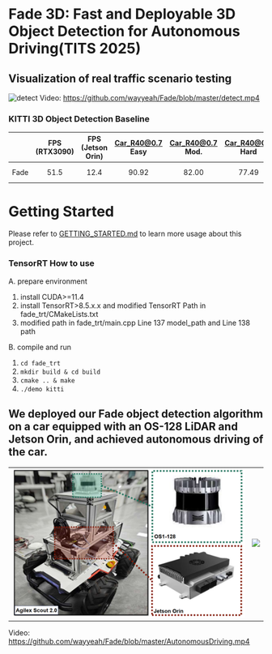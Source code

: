# Fade 3D: Fast and Deployable 3D Object Detection for Autonomous Driving(TITS 2025)


## Visualization of real traffic scenario testing

![detect](https://github.com/user-attachments/assets/9874cf13-7913-4cab-9663-07d36750e8ca)
Video: https://github.com/wayyeah/Fade/blob/master/detect.mp4

### KITTI 3D Object Detection Baseline
|                                             | FPS (RTX3090) | FPS (Jetson Orin)| Car_R40@0.7 Easy| Car_R40@0.7 Mod. | Car_R40@0.7 Hard  | download | download(TensorRT) | 
|---------------------------------------------|:-------:|:-------:|:-------:|:-------:|:-------:|:---------:|:---------:|
| Fade | 51.5 | 12.4 |90.92 | 82.00 | 77.49 | [model-50M](https://drive.google.com/file/d/1NlOdfU745UfT0ptywPhEhBhevAPdzib0/view?usp=sharing) |  [model-25M](https://drive.google.com/file/d/1Zsb3n7xR25IWWENYK1Igff6fNzSQOPgP/view?usp=sharing) | 

# Getting Started
Please refer to [GETTING_STARTED.md]() to learn more usage about this project.


### TensorRT How to use
A. prepare environment
  1. install CUDA>=11.4
  2. install TensorRT>8.5.x.x and modified TensorRT Path in fade_trt/CMakeLists.txt
  3. modified path in fade_trt/main.cpp Line 137 model_path and Line 138 path
     
B. compile and run
  1. ```cd fade_trt```
  2. ```mkdir build & cd build ```
  3. ```cmake .. & make ```
  4. ``` ./demo kitti ```



## We deployed our Fade object detection algorithm on a car equipped with an OS-128 LiDAR and Jetson Orin, and achieved autonomous driving of the car.

<table>
  <tr>
    <td align="center">
      <img src="https://github.com/wayyeah/Fade/blob/master/car.png" width="500">
    </td>
    <td align="center">
      <img src="https://github.com/user-attachments/assets/f03e2a0f-12ff-4b82-b4a0-178dd2e6f26c" width="180">
    </td>
    
  </tr>
</table>

Video: https://github.com/wayyeah/Fade/blob/master/AutonomousDriving.mp4
